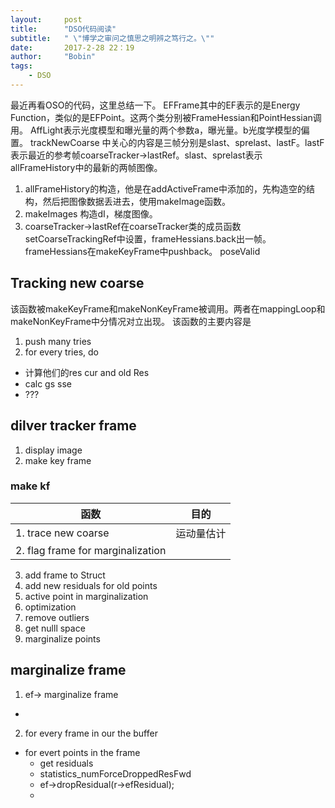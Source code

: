 ```yaml
---
layout:     post
title:      "DSO代码阅读"
subtitle:   " \"博学之审问之慎思之明辨之笃行之。\""
date:       2017-2-28 22：19
author:     "Bobin"
tags:
    - DSO
---
```



最近再看OSO的代码，这里总结一下。
EFFrame其中的EF表示的是Energy Function，类似的是EFPoint。这两个类分别被FrameHessian和PointHessian调用。
AffLight表示光度模型和曝光量的两个参数a，曝光量。b光度学模型的偏置。
trackNewCoarse 中关心的内容是三帧分别是slast、sprelast、lastF。lastF表示最近的参考帧coarseTracker->lastRef。slast、sprelast表示allFrameHistory中的最新的两帧图像。

1. allFrameHistory的构造，他是在addActiveFrame中添加的，先构造空的结构，然后把图像数据丢进去，使用makeImage函数。
2. makeImages 构造dI，梯度图像。
3. coarseTracker->lastRef在coarseTracker类的成员函数setCoarseTrackingRef中设置，frameHessians.back出一帧。frameHessians在makeKeyFrame中pushback。
poseValid


## Tracking new coarse
该函数被makeKeyFrame和makeNonKeyFrame被调用。两者在mappingLoop和makeNonKeyFrame中分情况对立出现。
该函数的主要内容是
1. push many tries
2. for every tries, do
  - 计算他们的res cur and old Res
  - calc gs sse
  - ???

## dilver tracker frame
1. display image
2. make key frame

### make kf
函数|目的
--|--
1. trace new coarse | 运动量估计
2. flag frame for marginalization |
3. add frame to Struct
4. add new residuals for old points
5. active point in marginalization
6. optimization
7. remove outliers
8. get nulll space
9. marginalize points

## marginalize frame
1. ef-> marginalize frame
  -
2. for every frame in our the buffer
  - for evert points in the frame
    - get residuals
    - statistics_numForceDroppedResFwd
    - ef->dropResidual(r->efResidual);
    -
